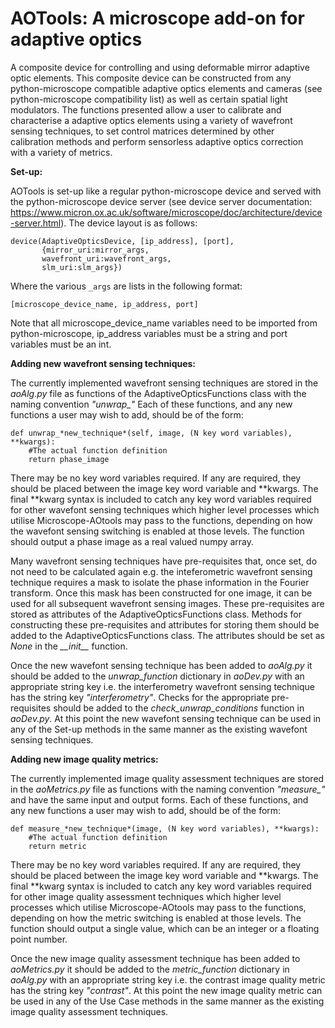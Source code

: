 # AOTools: A microscope add-on for adaptive optics

A composite device for controlling and using deformable mirror adaptive
optic elements. This composite device can be constructed from any
python-microscope compatible adaptive optics elements and cameras (see 
python-microscope compatibility list) as well as certain spatial light
modulators. The functions presented allow a user to calibrate and 
characterise a adaptive optics elements using a variety of wavefront 
sensing techniques, to set control matrices determined by other   
calibration methods and perform sensorless adaptive optics correction  
with a variety of metrics.

**Set-up:**

AOTools is set-up like a regular python-microscope device and served with
the python-microscope device server (see device  server documentation: 
https://www.micron.ox.ac.uk/software/microscope/doc/architecture/device-server.html). 
The device layout is as follows:

    device(AdaptiveOpticsDevice, [ip_address], [port],
           {mirror_uri:mirror_args,
           wavefront_uri:wavefront_args,
           slm_uri:slm_args})

Where the various `_args` are lists in the following format:
    
    [microscope_device_name, ip_address, port]
    
Note that all microscope_device_name variables need to be imported from
python-microscope, ip_address variables must be a string and port variables 
must be an int.

**Adding new wavefront sensing techniques:**

The currently implemented wavefront sensing techniques are stored in the
*aoAlg.py* file as functions of the AdaptiveOpticsFunctions class with 
the naming convention *"unwrap_"* Each of these functions, and any new 
functions a user may wish to add, should be of the form:
	
	def unwrap_*new_technique*(self, image, (N key word variables), **kwargs):
		#The actual function definition
		return phase_image
	
There may be no key word variables required. If any are required, they
should be placed between the image key word variable and \*\*kwargs.
The final \*\*kwarg syntax is included to catch any key word variables required 
for other wavefont sensing techniques which higher level processes which
utilise Microscope-AOtools may pass to the functions, depending on how the 
wavefont sensing switching is enabled at those levels. The function should 
output a phase image as a real valued numpy array.

Many wavefront sensing techniques have pre-requisites that, once set, do not
need to be calculated again e.g. the inteferometric wavefront sensing technique 
requires a mask to isolate the phase information in the Fourier transform. Once
this mask has been constructed for one image, it can be used for all subsequent 
wavefront sensing images. These pre-requisites are stored as attributes of the 
AdaptiveOpticsFunctions class. Methods for constructing these pre-requisites
and attributes for storing them should be added to the AdaptiveOpticsFunctions 
class. The attributes should be set as *None* in the *\_\_init\_\_* function.

Once the new wavefont sensing technique has been added to *aoAlg.py* it
should be added to the *unwrap_function* dictionary in *aoDev.py* with an 
appropriate string key i.e. the interferometry wavefront sensing technique
has the string key *"interferometry"*. Checks for the appropriate pre-requisites 
should be added to the *check_unwrap_conditions* function in *aoDev.py*. At 
this point the new wavefont sensing technique can be used in any of the Set-up 
methods in the same manner as the existing wavefont sensing techniques. 

**Adding new image quality metrics:**

The currently implemented image quality assessment techniques are
stored in the *aoMetrics.py* file as functions with the naming 
convention *"measure_"* and have the same input and output forms. Each 
of these functions, and any new functions a user may wish to add, should
be of the form:
	
	def measure_*new_technique*(image, (N key word variables), **kwargs):
		#The actual function definition
		return metric
	
There may be no key word variables required. If any are required, they
should be placed between the image key word variable and \*\*kwargs.
The final \*\*kwarg syntax is included to catch any key word variables required 
for other image quality assessment techniques which higher level processes 
which utilise Microscope-AOtools may pass to the functions, depending on how 
the metric switching is enabled at those levels. The function should output a 
single value, which can be an integer or a floating point number. 
	
Once the new image quality assessment technique has been added to *aoMetrics.py* 
it should be added to the *metric_function* dictionary in *aoAlg.py* with an 
appropriate string key i.e. the contrast image quality metric has the string key 
*"contrast"*. At this point the new image quality metric can be used in any of 
the Use Case methods in the same manner as the existing image quality assessment 
techniques. 

